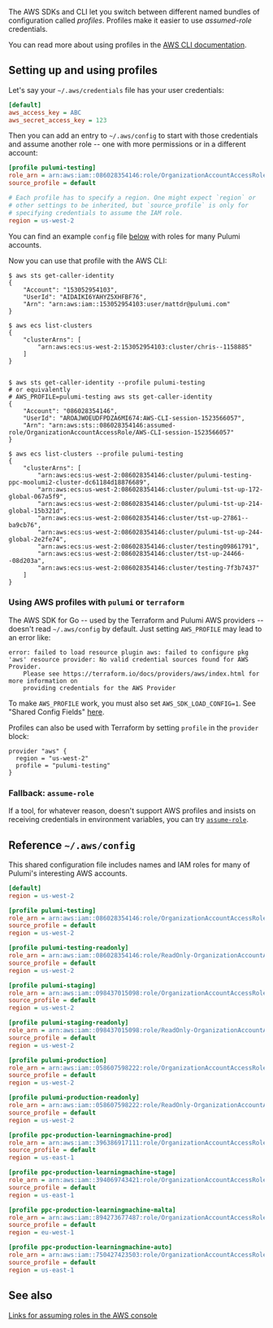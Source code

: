 The AWS SDKs and CLI let you switch between different named bundles of configuration called _profiles_. Profiles make it easier to use _assumed-role_ credentials.

You can read more about using profiles in the [AWS CLI documentation](https://docs.aws.amazon.com/cli/latest/userguide/cli-multiple-profiles.html).

## Setting up and using profiles

Let's say your `~/.aws/credentials` file has your user credentials:

```ini
[default]
aws_access_key = ABC
aws_secret_access_key = 123
```

Then you can add an entry to `~/.aws/config` to start with those credentials and assume another role -- one with more permissions or in a different account:

```ini
[profile pulumi-testing]
role_arn = arn:aws:iam::086028354146:role/OrganizationAccountAccessRole
source_profile = default

# Each profile has to specify a region. One might expect `region` or
# other settings to be inherited, but `source_profile` is only for
# specifying credentials to assume the IAM role.
region = us-west-2
```

You can find an example `config` file [below](#reference-awsconfig) with roles for many Pulumi accounts.

Now you can use that profile with the AWS CLI:

```
$ aws sts get-caller-identity
{
    "Account": "153052954103", 
    "UserId": "AIDAIKI6YAHYZ5XHFBF76", 
    "Arn": "arn:aws:iam::153052954103:user/mattdr@pulumi.com"
}

$ aws ecs list-clusters
{
    "clusterArns": [
        "arn:aws:ecs:us-west-2:153052954103:cluster/chris--1158885"
    ]
}


$ aws sts get-caller-identity --profile pulumi-testing
# or equivalently
# AWS_PROFILE=pulumi-testing aws sts get-caller-identity
{
    "Account": "086028354146", 
    "UserId": "AROAJWOEUDFPDZA6MI674:AWS-CLI-session-1523566057", 
    "Arn": "arn:aws:sts::086028354146:assumed-role/OrganizationAccountAccessRole/AWS-CLI-session-1523566057"
}

$ aws ecs list-clusters --profile pulumi-testing
{
    "clusterArns": [
        "arn:aws:ecs:us-west-2:086028354146:cluster/pulumi-testing-ppc-moolumi2-cluster-dc61184d18876689", 
        "arn:aws:ecs:us-west-2:086028354146:cluster/pulumi-tst-up-172-global-067a5f9", 
        "arn:aws:ecs:us-west-2:086028354146:cluster/pulumi-tst-up-214-global-15b321d", 
        "arn:aws:ecs:us-west-2:086028354146:cluster/tst-up-27861--ba9cb76", 
        "arn:aws:ecs:us-west-2:086028354146:cluster/pulumi-tst-up-244-global-2e2fe74", 
        "arn:aws:ecs:us-west-2:086028354146:cluster/testing09861791", 
        "arn:aws:ecs:us-west-2:086028354146:cluster/tst-up-24466--08d203a", 
        "arn:aws:ecs:us-west-2:086028354146:cluster/testing-7f3b7437"
    ]
}
```

### Using AWS profiles with `pulumi` or `terraform`

The AWS SDK for Go -- used by the Terraform and Pulumi AWS providers -- doesn't read `~/.aws/config` by default. Just setting `AWS_PROFILE` may lead to an error like:

```
error: failed to load resource plugin aws: failed to configure pkg 'aws' resource provider: No valid credential sources found for AWS Provider.
	Please see https://terraform.io/docs/providers/aws/index.html for more information on
	providing credentials for the AWS Provider
```

To make `AWS_PROFILE` work, you must also set `AWS_SDK_LOAD_CONFIG=1`. See "Shared Config Fields" [here](https://docs.aws.amazon.com/sdk-for-go/api/aws/session/#pkg-index).

Profiles can also be used with Terraform by setting `profile` in the `provider` block:

```hcl
provider "aws" {
  region = "us-west-2"
  profile = "pulumi-testing"
}
```

### Fallback: `assume-role`

If a tool, for whatever reason, doesn't support AWS profiles and insists on receiving credentials in environment variables, you can try [`assume-role`](https://github.com/remind101/assume-role).

## Reference `~/.aws/config`

This shared configuration file includes names and IAM roles for many of Pulumi's interesting AWS accounts.

```ini
[default]
region = us-west-2

[profile pulumi-testing]
role_arn = arn:aws:iam::086028354146:role/OrganizationAccountAccessRole
source_profile = default
region = us-west-2

[profile pulumi-testing-readonly]
role_arn = arn:aws:iam::086028354146:role/ReadOnly-OrganizationAccountAccessRole
source_profile = default
region = us-west-2

[profile pulumi-staging]
role_arn = arn:aws:iam::098437015098:role/OrganizationAccountAccessRole
source_profile = default
region = us-west-2

[profile pulumi-staging-readonly]
role_arn = arn:aws:iam::098437015098:role/ReadOnly-OrganizationAccountAccessRole
source_profile = default
region = us-west-2

[profile pulumi-production]
role_arn = arn:aws:iam::058607598222:role/OrganizationAccountAccessRole
source_profile = default
region = us-west-2

[profile pulumi-production-readonly]
role_arn = arn:aws:iam::058607598222:role/ReadOnly-OrganizationAccountAccessRole
source_profile = default
region = us-west-2

[profile ppc-production-learningmachine-prod]
role_arn = arn:aws:iam::396386917111:role/OrganizationAccountAccessRole
source_profile = default
region = us-east-1

[profile ppc-production-learningmachine-stage]
role_arn = arn:aws:iam::394069743421:role/OrganizationAccountAccessRole
source_profile = default
region = us-east-1

[profile ppc-production-learningmachine-malta]
role_arn = arn:aws:iam::894273677487:role/OrganizationAccountAccessRole
source_profile = default
region = eu-west-1

[profile ppc-production-learningmachine-auto]
role_arn = arn:aws:iam::750427423503:role/OrganizationAccountAccessRole
source_profile = default
region = us-east-1
```

## See also
[Links for assuming roles in the AWS console](Pulumi-AWS-accounts)